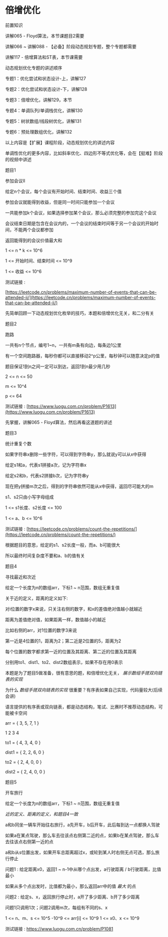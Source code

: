 # 倍增优化

前置知识

讲解065 - Floyd算法，本节课题目2需要

讲解066 ~ 讲解088 - 【必备】阶段动态规划专题，整个专题都需要

讲解117 - 倍增算法和ST表，本节课需要

动态规划优化专题的讲述顺序

专题1：优化尝试和状态设计-上，讲解127

专题2：优化尝试和状态设计-下，讲解128

专题3：倍增优化，讲解129，本节

专题4：单调队列/单调栈优化，讲解130

专题5：树状数组/线段树优化，讲解131

专题6：预处理数组优化，讲解132

以上内容是【扩展】课程阶段，动态规划优化的讲述内容

单调性优化的更多内容，比如斜率优化、四边形不等式优化等，会在【挺难】阶段的视频中讲述

题目1

参加会议II

给定n个会议，每个会议有开始时间、结束时间、收益三个值

参加会议就能得到收益，但是同一时间只能参加一个会议

一共能参加k个会议，如果选择参加某个会议，那么必须完整的参加完这个会议

会议结束日期是包含在会议内的，一个会议的结束时间等于另一个会议的开始时间，不能两个会议都参加

返回能得到的会议价值最大和

1 <= n * k <= 10^6

1 <= 开始时间、结束时间 <= 10^9

1 <= 收益 <= 10^6

测试链接 :

[https://leetcode.cn/problems/maximum-number-of-events-that-can-be-attended-ii/](https://leetcode.cn/problems/maximum-number-of-events-that-can-be-attended-ii/)

先简单回顾一下动态规划优化枚举的技巧，本题和倍增优化无关，和二分有关

题目2

跑路

一共有n个节点，编号1~n，一共有m条有向边，每条边1公里

有一个空间跑路器，每秒你都可以直接移动2^p公里，每秒钟可以随意决定p的值

题目保证1到n之间一定可以到达，返回1到n最少用几秒

2 <= n <= 50

m <= 10^4

p <= 64

测试链接 : [https://www.luogu.com.cn/problem/P1613](https://www.luogu.com.cn/problem/P1613)

先掌握，讲解065 - Floyd算法，然后再看这道题的讲述

题目3

统计重复个数

如果字符串x删除一些字符，可以得到字符串y，那么就说y可以从x中获得

给定s1和a，代表s1拼接a次，记为字符串x

给定s2和b，代表s2拼接b次，记为字符串y

现在把y拼接m次之后，得到的字符串依然可能从x中获得，返回尽可能大的m

s1、s2只由小写字母组成

1 <= s1长度、s2长度 <= 100

1 <= a、b <= 10^6

测试链接 : [https://leetcode.cn/problems/count-the-repetitions/](https://leetcode.cn/problems/count-the-repetitions/)

根据题目的意思，给定的s1、s2长度一般，而a、b可能很大

所以最终时间复杂度不要和a、b的值有关

题目4

寻找最近和次近

给定一个长度为n的数组arr，下标1 ~ n范围，数组无重复值

关于近的定义，距离的定义如下:

对i位置的数字x来说，只关注右侧的数字，和x的差值绝对值越小就越近

距离为差值绝对值，如果距离一样，数值越小的越近

比如右侧的arr，对1位置的数字3来说

第一近是4位置的1，距离为2；第二近是2位置的5，距离为2

每个位置的数字都求第一近的位置及其距离、第二近的位置及其距离

分别用to1、dist1、to2、dist2数组表示，如果不存在用0表示

本题是为了题目5做准备，很有意思的题，和倍增优化无关， _展示数组手搓双向链表的实现_

为什么 _数组手搓双向链表的实现_ 很重要？有序表如果自己实现，代码量较大(后续会讲)

语言提供的有序表或双向链表，都是动态结构，笔试、比赛时不推荐动态结构，可能被卡空间

arr   = { 3, 5, 7, 1 }

1  2  3  4

to1   = { 4, 3, 4, 0 }

dist1 = { 2, 2, 6, 0 }

to2   = { 2, 4, 0, 0 }

dist2 = { 2, 4, 0, 0 }

题目5

开车旅行

给定一个长度为n的数组arr，下标1 ~ n范围，数组无重复值

_近的定义、距离的定义，和题目4一致_

a和b同坐一辆车开始往右旅行，a先开车，b后开车，此后每到达一点都换人驾驶

如果a在某点驾驶，那么车去往该点右侧第二近的点，如果b在某点驾驶，那么车去往该点右侧第一近的点

a和b从s位置出发，如果开车总距离超过x，或轮到某人时右侧无点可选，那么旅行停止

问题1 : 给定距离x0，返回1 ~ n-1中从哪个点出发，a行驶距离 / b行驶距离，比值最小

如果从多个点出发时，比值都为最小，那么返回arr中的值 _最大_ 的点

问题2 : 给定s、x，返回旅行停止时，a开了多少距离、b开了多少距离

问题1只调用1次；问题2调用m次，每组有不同的s、x

1 <= n、m、s <= 10^5    -10^9 <= arr[i] <= 10^9    1 <= x0、x <= 10^9

测试链接 : https://www.luogu.com.cn/problem/P1081


